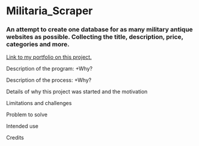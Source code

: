 # Militaria_Scraper
### An attempt to create one database for as many military antique websites as possible. Collecting the title, description, price, categories and more.
 [Link to my portfolio on this project.](https://www.keenannilson.com/milantiquemining)

Description of the program:
+Why?

Description of the process:
+Why?

Details of why this project was started and the motivation

Limitations and challenges

Problem to solve

Intended use

Credits

